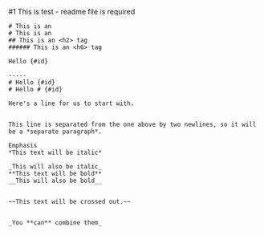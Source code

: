 \#1 This is test - readme file is required



```
# This is an 
# This is an 
## This is an <h2> tag
###### This is an <h6> tag
```

```
Hello {#id}
```

```
-----
# Hello {#id}
# Hello # {#id}
```

```
Here's a line for us to start with.
```

```

This line is separated from the one above by two newlines, so it will be a *separate paragraph*.
```

```
Emphasis
*This text will be italic*
```

```
_This will also be italic_
**This text will be bold**
__This will also be bold__


~~This text will be crossed out.~~


_You **can** combine them_
```



